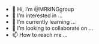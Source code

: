 - 👋 Hi, I’m @MRkINGgroup
- 👀 I’m interested in ...
- 🌱 I’m currently learning ...
- 💞️ I’m looking to collaborate on ...
- 📫 How to reach me ...

<!---
MRkINGgroup/MRkINGgroup is a ✨ special ✨ repository because its `README.md` (this file) appears on your GitHub profile.
You can click the Preview link to take a look at your changes.
--->
